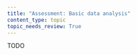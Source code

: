```yaml
---
title: "Assessment: Basic data analysis"
content_type: topic
topic_needs_review: True
---
```


TODO
